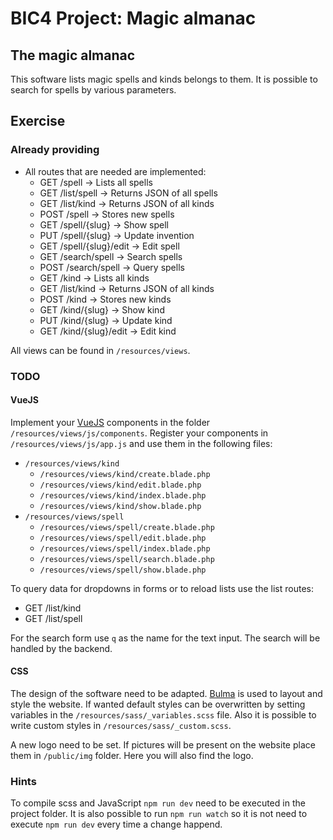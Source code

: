 # BIC4 Project: Magic almanac

## The magic almanac

This software lists magic spells and kinds belongs to them.
It is possible to search for spells by various parameters.

## Exercise

### Already providing

 * All routes that are needed are implemented:
     * GET /spell &rarr; Lists all spells
     * GET /list/spell &rarr; Returns JSON of all spells
     * GET /list/kind &rarr; Returns JSON of all kinds
     * POST /spell &rarr; Stores new spells
     * GET /spell/{slug} &rarr; Show spell
     * PUT /spell/{slug} &rarr; Update invention
     * GET /spell/{slug}/edit &rarr; Edit spell
     * GET /search/spell &rarr; Search spells
     * POST /search/spell &rarr; Query spells
     * GET /kind &rarr; Lists all kinds
     * GET /list/kind &rarr; Returns JSON of all kinds
     * POST /kind &rarr; Stores new kinds
     * GET /kind/{slug} &rarr; Show kind
     * PUT /kind/{slug} &rarr; Update kind
     * GET /kind/{slug}/edit &rarr; Edit kind

All views can be found in ```/resources/views```.

### TODO

#### VueJS

Implement your [VueJS](https://vue.js) components in the folder ```/resources/views/js/components```.
Register your components in ```/resources/views/js/app.js``` and use them in the following files:

 * ```/resources/views/kind```
     * ```/resources/views/kind/create.blade.php```
     * ```/resources/views/kind/edit.blade.php```
     * ```/resources/views/kind/index.blade.php```
     * ```/resources/views/kind/show.blade.php```
 * ```/resources/views/spell```
      * ```/resources/views/spell/create.blade.php```
      * ```/resources/views/spell/edit.blade.php```
      * ```/resources/views/spell/index.blade.php```
      * ```/resources/views/spell/search.blade.php```
      * ```/resources/views/spell/show.blade.php```
      
To query data for dropdowns in forms or to reload lists use the list routes:
 * GET /list/kind
 * GET /list/spell
 
For the search form use ```q``` as the name for the text input.
The search will be handled by the backend.

#### CSS

The design of the software need to be adapted.
[Bulma](https://bulma.io) is used to layout and style the website.
If wanted default styles can be overwritten by setting variables in the ```/resources/sass/_variables.scss``` file.
Also it is possible to write custom styles in ```/resources/sass/_custom.scss```.

A new logo need to be set. If pictures will be present on the website place them in ```/public/img``` folder.
Here you will also find the logo.

### Hints

To compile scss and JavaScript ```npm run dev``` need to be executed in the project folder.
It is also possible to run ```npm run watch``` so it is not need to execute ```npm run dev``` every time a change happend. 

